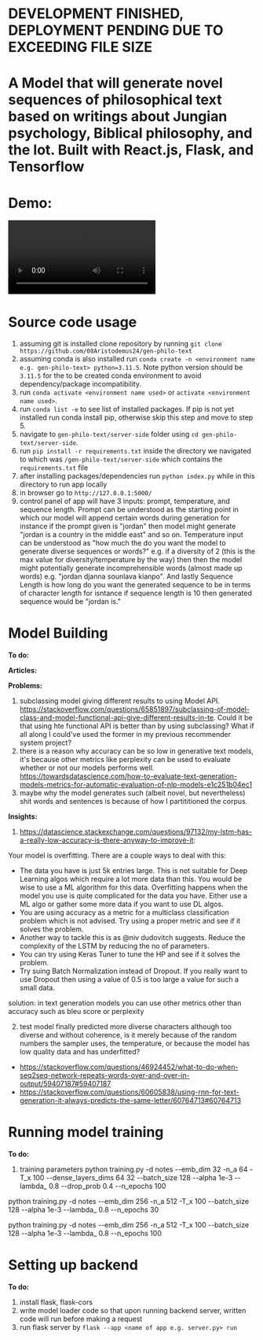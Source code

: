 # **DEVELOPMENT FINISHED, DEPLOYMENT PENDING DUE TO EXCEEDING FILE SIZE**

# A Model that will generate novel sequences of philosophical text based on writings about Jungian psychology, Biblical philosophy, and the lot. Built with React.js, Flask, and Tensorflow

# Demo:
![demo-video](https://github.com/08Aristodemus24/gen-philo-text/blob/master/demo%20video.mp4)

# Source code usage
1. assuming git is installed clone repository by running `git clone https://github.com/08Aristodemus24/gen-philo-text`
2. assuming conda is also installed run `conda create -n <environment name e.g. gen-philo-text> python=3.11.5`. Note python version should be `3.11.5` for the to be created conda environment to avoid dependency/package incompatibility.
3. run `conda activate <environment name used>` or `activate <environment name used>`.
4. run `conda list -e` to see list of installed packages. If pip is not yet installed run conda install pip, otherwise skip this step and move to step 5.
5. navigate to `gen-philo-text/server-side` folder using `cd gen-philo-text/server-side`.
5. run `pip install -r requirements.txt` inside the directory we navigated to which was `/gen-philo-text/server-side` which contains the `requirements.txt` file
6. after installing packages/dependencies run `python index.py` while in this directory to run app locally
7. in browser go to `http://127.0.0.1:5000/`
8. control panel of app will have 3 inputs: prompt, temperature, and sequence length. Prompt can be understood as the starting point in which our model will append certain words during generation for instance if the prompt given is "jordan" then model might generate "jordan is a country in the middle east" and so on. Temperature input can be understood as "how much the do you want the model to generate diverse sequences or words?" e.g. if a diversity of 2 (this is the max value for diversity/temperature by the way) then then the model might potentially generate incomprehensible words (almost made up words) e.g. "jordan djanna sounlava kianpo". And lastly Sequence Length is how long do you want the generated sequence to be in terms of character length for isntance if sequence length is 10 then generated sequence would be "jordan is."

# Model Building
**To do:**

**Articles:**

**Problems:**
1. subclassing model giving different results to using Model API. https://stackoverflow.com/questions/65851897/subclassing-of-model-class-and-model-functional-api-give-different-results-in-te. Could it be that using hte functional API is better than by using subclassing? What if all along I could've used the former in my previous recommender system project?
2. there is a reason why accuracy can be so low in generative text models, it's because other metrics like perplexity can be used to evaluate whether or not our models performs well. https://towardsdatascience.com/how-to-evaluate-text-generation-models-metrics-for-automatic-evaluation-of-nlp-models-e1c251b04ec1
3. maybe why the model generates such (albeit novel, but nevertheless) shit words and sentences is because of how I partititioned the corpus.

**Insights:**
1. https://datascience.stackexchange.com/questions/97132/my-lstm-has-a-really-low-accuracy-is-there-anyway-to-improve-it:

Your model is overfitting. There are a couple ways to deal with this:
* The data you have is just 5k entries large. This is not suitable for Deep Learning algos which require a lot more data than this. You would be wise to use a ML algorithm for this data. Overfitting happens when the model you use is quite complicated for the data you have. Either use a ML algo or gather some more data if you want to use DL algos.
* You are using accuracy as a metric for a multiclass classification problem which is not advised. Try using a proper metric and see if it solves the problem.
* Another way to tackle this is as @niv dudovitch suggests. Reduce the complexity of the LSTM by reducing the no of parameters.
* You can try using Keras Tuner to tune the HP and see if it solves the problem.
* Try suing Batch Normalization instead of Dropout. If you really want to use Dropout then using a value of 0.5 is too large a value for such a small data.

solution: in text generation models you can use other metrics other than accuracy such as bleu score or perplexity

2. test model finally predicted more diverse characters although too diverse and without coherence, is it merely because of the random numbers the sampler uses, the temperature, or because the model has low quality data and has underfitted?

* https://stackoverflow.com/questions/46924452/what-to-do-when-seq2seq-network-repeats-words-over-and-over-in-output/59407187#59407187
* https://stackoverflow.com/questions/60605838/using-rnn-for-text-generation-it-always-predicts-the-same-letter/60764713#60764713



# Running model training
**To do:**
1. training parameters
python training.py -d notes --emb_dim 32 -n_a 64 -T_x 100 --dense_layers_dims 64 32 --batch_size 128 --alpha 1e-3 --lambda_ 0.8 --drop_prob 0.4 --n_epochs 100

python training.py -d notes --emb_dim 256 -n_a 512 -T_x 100 --batch_size 128 --alpha 1e-3 --lambda_ 0.8 --n_epochs 30

python training.py -d notes --emb_dim 256 -n_a 512 -T_x 100 --batch_size 128 --alpha 1e-3 --lambda_ 0.8 --n_epochs 100


# Setting up backend
**To do:**
1. install flask, flask-cors
2. write model loader code so that upon running backend server, written code will run before making a request
3. run flask server by `flask --app <name of app e.g. server.py> run`
